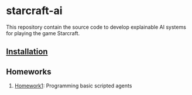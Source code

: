 # starcraft-ai

This repository contain the source code to develop explainable AI systems for playing the game Starcraft.

## [Installation](docs/installation.md)

## Homeworks
 1. [Homework1](docs/homework1.md): Programming basic scripted agents

